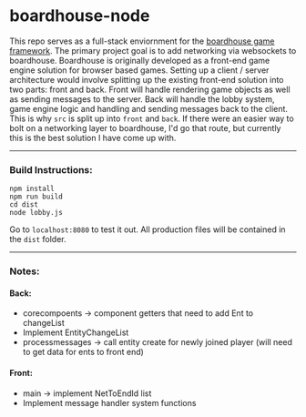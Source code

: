 # boardhouse-node
This repo serves as a full-stack enviornment for the [boardhouse game framework](https://github.com/jjwall/BoardhouseTS). The primary project goal is to add networking via websockets to boardhouse. Boardhouse is originally developed as a front-end game engine solution for browser based games. Setting up a client / server architecture would involve splitting up the existing front-end solution into two parts: front and back. Front will handle rendering game objects as well as sending messages to the server. Back will handle the lobby system, game engine logic and handling and sending messages back to the client. This is why ``src`` is split up into ``front`` and ``back``.  If there were an easier way to bolt on a networking layer to boardhouse, I'd go that route, but currently this is the best solution I have come up with.

___

### Build Instructions:
```
npm install
npm run build
cd dist
node lobby.js
```

Go to ``localhost:8080`` to test it out. All production files will be contained in the ``dist`` folder.
___

### Notes:

#### Back:
* corecompoents -> component getters that need to add Ent to changeList
* Implement EntityChangeList
* processmessages -> call entity create for newly joined player (will need to get data for ents to front end)

#### Front:
* main -> implement NetToEndId list
* Implement message handler system functions
